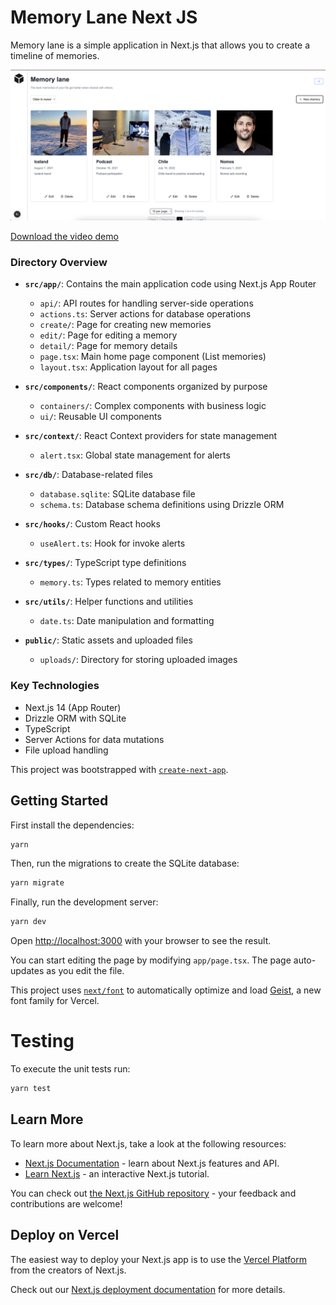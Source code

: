 # Memory Lane Next JS

Memory lane is a simple application in Next.js that allows you to create a timeline of memories.

![Product Screenshot](./docs/product-screenshot.png)

[Download the video demo](./docs/product-overview.mov)

### Directory Overview

- **`src/app/`**: Contains the main application code using Next.js App Router

  - `api/`: API routes for handling server-side operations
  - `actions.ts`: Server actions for database operations
  - `create/`: Page for creating new memories
  - `edit/`: Page for editing a memory
  - `detail/`: Page for memory details
  - `page.tsx`: Main home page component (List memories)
  - `layout.tsx`: Application layout for all pages

- **`src/components/`**: React components organized by purpose

  - `containers/`: Complex components with business logic
  - `ui/`: Reusable UI components

- **`src/context/`**: React Context providers for state management

  - `alert.tsx`: Global state management for alerts

- **`src/db/`**: Database-related files

  - `database.sqlite`: SQLite database file
  - `schema.ts`: Database schema definitions using Drizzle ORM

- **`src/hooks/`**: Custom React hooks

  - `useAlert.ts`: Hook for invoke alerts

- **`src/types/`**: TypeScript type definitions

  - `memory.ts`: Types related to memory entities

- **`src/utils/`**: Helper functions and utilities

  - `date.ts`: Date manipulation and formatting

- **`public/`**: Static assets and uploaded files
  - `uploads/`: Directory for storing uploaded images

### Key Technologies

- Next.js 14 (App Router)
- Drizzle ORM with SQLite
- TypeScript
- Server Actions for data mutations
- File upload handling

This project was bootstrapped with [`create-next-app`](https://nextjs.org/docs/app/api-reference/cli/create-next-app).

## Getting Started

First install the dependencies:

```bash
yarn
```

Then, run the migrations to create the SQLite database:

```bash
yarn migrate
```

Finally, run the development server:

```bash
yarn dev
```

Open [http://localhost:3000](http://localhost:3000) with your browser to see the result.

You can start editing the page by modifying `app/page.tsx`. The page auto-updates as you edit the file.

This project uses [`next/font`](https://nextjs.org/docs/app/building-your-application/optimizing/fonts) to automatically optimize and load [Geist](https://vercel.com/font), a new font family for Vercel.

# Testing

To execute the unit tests run:

```bash
yarn test
```

## Learn More

To learn more about Next.js, take a look at the following resources:

- [Next.js Documentation](https://nextjs.org/docs) - learn about Next.js features and API.
- [Learn Next.js](https://nextjs.org/learn) - an interactive Next.js tutorial.

You can check out [the Next.js GitHub repository](https://github.com/vercel/next.js) - your feedback and contributions are welcome!

## Deploy on Vercel

The easiest way to deploy your Next.js app is to use the [Vercel Platform](https://vercel.com/new?utm_medium=default-template&filter=next.js&utm_source=create-next-app&utm_campaign=create-next-app-readme) from the creators of Next.js.

Check out our [Next.js deployment documentation](https://nextjs.org/docs/app/building-your-application/deploying) for more details.
